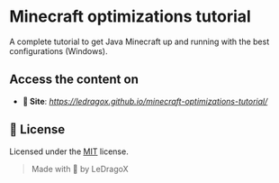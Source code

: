 # Minecraft optimizations tutorial

A complete tutorial to get Java Minecraft up and running with the best configurations (Windows).

## Access the content on

- **🚀 Site**: _<https://ledragox.github.io/minecraft-optimizations-tutorial/>_

## 📝 License

Licensed under the [MIT](LICENSE.txt) license.

> Made with 💜 by LeDragoX
